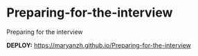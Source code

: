 # Preparing-for-the-interview
Preparing for the interview

**DEPLOY:**
https://maryanzh.github.io/Preparing-for-the-interview
